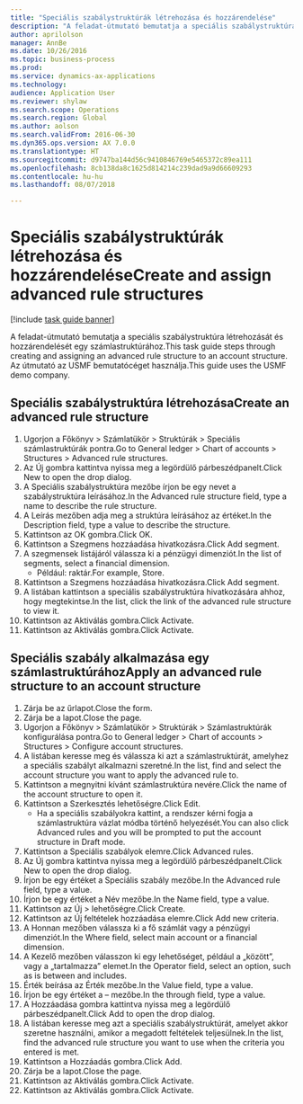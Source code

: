 ```yaml
--- 
title: "Speciális szabálystruktúrák létrehozása és hozzárendelése"
description: "A feladat-útmutató bemutatja a speciális szabálystruktúra létrehozását és hozzárendelését egy számlastruktúrához."
author: aprilolson
manager: AnnBe
ms.date: 10/26/2016
ms.topic: business-process
ms.prod: 
ms.service: dynamics-ax-applications
ms.technology: 
audience: Application User
ms.reviewer: shylaw
ms.search.scope: Operations
ms.search.region: Global
ms.author: aolson
ms.search.validFrom: 2016-06-30
ms.dyn365.ops.version: AX 7.0.0
ms.translationtype: HT
ms.sourcegitcommit: d9747ba144d56c9410846769e5465372c89ea111
ms.openlocfilehash: 8cb138da8c1625d814214c239dad9a9d66609293
ms.contentlocale: hu-hu
ms.lasthandoff: 08/07/2018

---
```

# <a name="create-and-assign-advanced-rule-structures"></a><span data-ttu-id="c20d6-103">Speciális szabálystruktúrák létrehozása és hozzárendelése</span><span class="sxs-lookup"><span data-stu-id="c20d6-103">Create and assign advanced rule structures</span></span>

[!include [task guide banner](../../includes/task-guide-banner.md)]

<span data-ttu-id="c20d6-104">A feladat-útmutató bemutatja a speciális szabálystruktúra létrehozását és hozzárendelését egy számlastruktúrához.</span><span class="sxs-lookup"><span data-stu-id="c20d6-104">This task guide steps through creating and assigning an advanced rule structure to an account structure.</span></span> <span data-ttu-id="c20d6-105">Az útmutató az USMF bemutatócéget használja.</span><span class="sxs-lookup"><span data-stu-id="c20d6-105">This guide uses the USMF demo company.</span></span>


## <a name="create-an-advanced-rule-structure"></a><span data-ttu-id="c20d6-106">Speciális szabálystruktúra létrehozása</span><span class="sxs-lookup"><span data-stu-id="c20d6-106">Create an advanced rule structure</span></span>
1. <span data-ttu-id="c20d6-107">Ugorjon a Főkönyv > Számlatükör > Struktúrák > Speciális számlastruktúrák pontra.</span><span class="sxs-lookup"><span data-stu-id="c20d6-107">Go to General ledger > Chart of accounts > Structures > Advanced rule structures.</span></span>
2. <span data-ttu-id="c20d6-108">Az Új gombra kattintva nyissa meg a legördülő párbeszédpanelt.</span><span class="sxs-lookup"><span data-stu-id="c20d6-108">Click New to open the drop dialog.</span></span>
3. <span data-ttu-id="c20d6-109">A Speciális szabálystruktúra mezőbe írjon be egy nevet a szabálystruktúra leírásához.</span><span class="sxs-lookup"><span data-stu-id="c20d6-109">In the Advanced rule structure field, type a name to describe the rule structure.</span></span>
4. <span data-ttu-id="c20d6-110">A Leírás mezőben adja meg a struktúra leírásához az értéket.</span><span class="sxs-lookup"><span data-stu-id="c20d6-110">In the Description field, type a value to describe the structure.</span></span>
5. <span data-ttu-id="c20d6-111">Kattintson az OK gombra.</span><span class="sxs-lookup"><span data-stu-id="c20d6-111">Click OK.</span></span>
6. <span data-ttu-id="c20d6-112">Kattintson a Szegmens hozzáadása hivatkozásra.</span><span class="sxs-lookup"><span data-stu-id="c20d6-112">Click Add segment.</span></span>
7. <span data-ttu-id="c20d6-113">A szegmensek listájáról válassza ki a pénzügyi dimenziót.</span><span class="sxs-lookup"><span data-stu-id="c20d6-113">In the list of segments, select a financial dimension.</span></span>
    * <span data-ttu-id="c20d6-114">Például: raktár.</span><span class="sxs-lookup"><span data-stu-id="c20d6-114">For example, Store.</span></span>  
8. <span data-ttu-id="c20d6-115">Kattintson a Szegmens hozzáadása hivatkozásra.</span><span class="sxs-lookup"><span data-stu-id="c20d6-115">Click Add segment.</span></span>
9. <span data-ttu-id="c20d6-116">A listában kattintson a speciális szabálystruktúra hivatkozására ahhoz, hogy megtekintse.</span><span class="sxs-lookup"><span data-stu-id="c20d6-116">In the list, click the link of the advanced rule structure to view it.</span></span>
10. <span data-ttu-id="c20d6-117">Kattintson az Aktiválás gombra.</span><span class="sxs-lookup"><span data-stu-id="c20d6-117">Click Activate.</span></span>
11. <span data-ttu-id="c20d6-118">Kattintson az Aktiválás gombra.</span><span class="sxs-lookup"><span data-stu-id="c20d6-118">Click Activate.</span></span>

## <a name="apply-an-advanced-rule-structure-to-an-account-structure"></a><span data-ttu-id="c20d6-119">Speciális szabály alkalmazása egy számlastruktúrához</span><span class="sxs-lookup"><span data-stu-id="c20d6-119">Apply an advanced rule structure to an account structure</span></span>
1. <span data-ttu-id="c20d6-120">Zárja be az űrlapot.</span><span class="sxs-lookup"><span data-stu-id="c20d6-120">Close the form.</span></span>
2. <span data-ttu-id="c20d6-121">Zárja be a lapot.</span><span class="sxs-lookup"><span data-stu-id="c20d6-121">Close the page.</span></span>
3. <span data-ttu-id="c20d6-122">Ugorjon a Főkönyv > Számlatükör > Struktúrák > Számlastruktúrák konfigurálása pontra.</span><span class="sxs-lookup"><span data-stu-id="c20d6-122">Go to General ledger > Chart of accounts > Structures > Configure account structures.</span></span>
4. <span data-ttu-id="c20d6-123">A listában keresse meg és válassza ki azt a számlastruktúrát, amelyhez a speciális szabályt alkalmazni szeretné.</span><span class="sxs-lookup"><span data-stu-id="c20d6-123">In the list, find and select the account structure you want to apply the advanced rule to.</span></span>
5. <span data-ttu-id="c20d6-124">Kattintson a megnyitni kívánt számlastruktúra nevére.</span><span class="sxs-lookup"><span data-stu-id="c20d6-124">Click the name of the account structure to open it.</span></span>
6. <span data-ttu-id="c20d6-125">Kattintson a Szerkesztés lehetőségre.</span><span class="sxs-lookup"><span data-stu-id="c20d6-125">Click Edit.</span></span>
    * <span data-ttu-id="c20d6-126">Ha a speciális szabályokra kattint, a rendszer kérni fogja a számlastruktúra vázlat módba történő helyezését.</span><span class="sxs-lookup"><span data-stu-id="c20d6-126">You can also click Advanced rules and you will be prompted to put the account structure in Draft mode.</span></span>  
7. <span data-ttu-id="c20d6-127">Kattintson a Speciális szabályok elemre.</span><span class="sxs-lookup"><span data-stu-id="c20d6-127">Click Advanced rules.</span></span>
8. <span data-ttu-id="c20d6-128">Az Új gombra kattintva nyissa meg a legördülő párbeszédpanelt.</span><span class="sxs-lookup"><span data-stu-id="c20d6-128">Click New to open the drop dialog.</span></span>
9. <span data-ttu-id="c20d6-129">Írjon be egy értéket a Speciális szabály mezőbe.</span><span class="sxs-lookup"><span data-stu-id="c20d6-129">In the Advanced rule field, type a value.</span></span>
10. <span data-ttu-id="c20d6-130">Írjon be egy értéket a Név mezőbe.</span><span class="sxs-lookup"><span data-stu-id="c20d6-130">In the Name field, type a value.</span></span>
11. <span data-ttu-id="c20d6-131">Kattintson az Új > lehetőségre.</span><span class="sxs-lookup"><span data-stu-id="c20d6-131">Click Create.</span></span>
12. <span data-ttu-id="c20d6-132">Kattintson az Új feltételek hozzáadása elemre.</span><span class="sxs-lookup"><span data-stu-id="c20d6-132">Click Add new criteria.</span></span>
13. <span data-ttu-id="c20d6-133">A Honnan mezőben válassza ki a fő számlát vagy a pénzügyi dimenziót.</span><span class="sxs-lookup"><span data-stu-id="c20d6-133">In the Where field, select main account or a financial dimension.</span></span>
14. <span data-ttu-id="c20d6-134">A Kezelő mezőben válasszon ki egy lehetőséget, például a „között”, vagy a „tartalmazza” elemet.</span><span class="sxs-lookup"><span data-stu-id="c20d6-134">In the Operator field, select an option, such as is between and includes.</span></span>
15. <span data-ttu-id="c20d6-135">Érték beírása az Érték mezőbe.</span><span class="sxs-lookup"><span data-stu-id="c20d6-135">In the Value field, type a value.</span></span>
16. <span data-ttu-id="c20d6-136">Írjon be egy értéket a – mezőbe.</span><span class="sxs-lookup"><span data-stu-id="c20d6-136">In the through field, type a value.</span></span>
17. <span data-ttu-id="c20d6-137">A Hozzáadása gombra kattintva nyissa meg a legördülő párbeszédpanelt.</span><span class="sxs-lookup"><span data-stu-id="c20d6-137">Click Add to open the drop dialog.</span></span>
18. <span data-ttu-id="c20d6-138">A listában keresse meg azt a speciális szabálystruktúrát, amelyet akkor szeretne használni, amikor a megadott feltételek teljesülnek.</span><span class="sxs-lookup"><span data-stu-id="c20d6-138">In the list, find the advanced rule structure you want to use when the criteria you entered is met.</span></span>
19. <span data-ttu-id="c20d6-139">Kattintson a Hozzáadás gombra.</span><span class="sxs-lookup"><span data-stu-id="c20d6-139">Click Add.</span></span>
20. <span data-ttu-id="c20d6-140">Zárja be a lapot.</span><span class="sxs-lookup"><span data-stu-id="c20d6-140">Close the page.</span></span>
21. <span data-ttu-id="c20d6-141">Kattintson az Aktiválás gombra.</span><span class="sxs-lookup"><span data-stu-id="c20d6-141">Click Activate.</span></span>
22. <span data-ttu-id="c20d6-142">Kattintson az Aktiválás gombra.</span><span class="sxs-lookup"><span data-stu-id="c20d6-142">Click Activate.</span></span>


